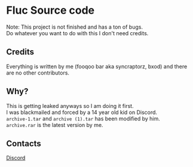 # Fluc Source code
Note: This project is not finished and has a ton of bugs.  
Do whatever you want to do with this I don't need credits.  

## Credits
Everything is written by me (fooqoo bar aka syncraptorz, bxod) and there are no other contributors.  

## Why?
This is getting leaked anyways so I am doing it first.  
I was blackmailed and forced by a 14 year old kid on Discord.  
`archive-1.tar` and `archive (1).tar` has been modified by him.  
`archive.rar` is the latest version by me.

## Contacts
[Discord](https://discord.gg/ham)  
